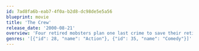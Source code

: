 ```yaml
---
id: 7ad8fa6b-eab7-4f0a-b2d8-dc98de5e5a56
blueprint: movie
title: 'The Crew'
release_date: '2000-08-21'
overview: 'Four retired mobsters plan one last crime to save their retirement home.'
genres: '[{"id": 28, "name": "Action"}, {"id": 35, "name": "Comedy"}]'
---
```

